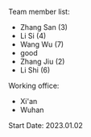 Team member list:
- Zhang San (3)
- Li Si (4)
- Wang Wu (7)
- good
- Zhang Jiu (2)
- Li Shi (6)

Working office:
- Xi'an
- Wuhan

Start Date:
2023.01.02
